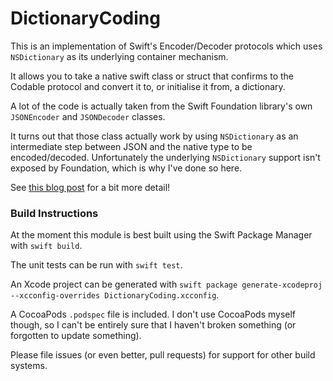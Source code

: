 # DictionaryCoding

This is an implementation of Swift's Encoder/Decoder protocols which uses `NSDictionary` as its underlying container mechanism.

It allows you to take a native swift class or struct that confirms to the Codable protocol and convert it to, or initialise it from, a dictionary.

A lot of the code is actually taken from the Swift Foundation library's own `JSONEncoder` and `JSONDecoder` classes.

It turns out that those class actually work by using `NSDictionary` as an intermediate step between JSON and the native type to be encoded/decoded. Unfortunately the underlying `NSDictionary` support isn't exposed by Foundation, which is why I've done so here.

See [this blog post](http://elegantchaos.com/2018/02/21/decoding-dictionaries-in-swift.html) for a bit more detail!

### Build Instructions

At the moment this module is best built using the Swift Package Manager with `swift build`.

The unit tests can be run with `swift test`.

An Xcode project can be generated with `swift package generate-xcodeproj  --xcconfig-overrides DictionaryCoding.xcconfig`.

A CocoaPods `.podspec` file is included. I don't use CocoaPods myself though, so I can't be entirely sure that I haven't broken something (or forgotten to update something).

Please file issues (or even better, pull requests) for support for other build systems.
